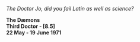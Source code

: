 _The Doctor_ _Jo, did you fail Latin as well as science?_

**The D&aelig;mons  
Third Doctor - [8.5]  
22 May - 19 June 1971**